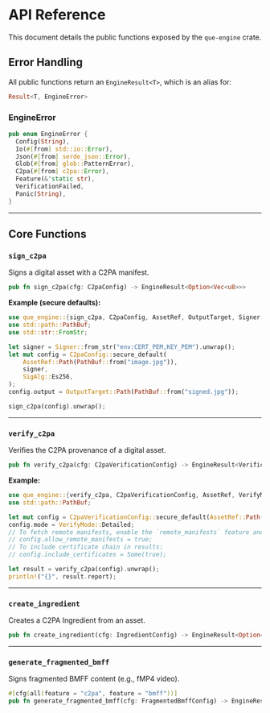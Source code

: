# API Reference

This document details the public functions exposed by the `que-engine` crate.

## Error Handling

All public functions return an `EngineResult<T>`, which is an alias for:
```rust
Result<T, EngineError>
```

### EngineError
```rust
pub enum EngineError {
  Config(String),
  Io(#[from] std::io::Error),
  Json(#[from] serde_json::Error),
  Glob(#[from] glob::PatternError),
  C2pa(#[from] c2pa::Error),
  Feature(&'static str),
  VerificationFailed,
  Panic(String),
}
```

---

## Core Functions

### `sign_c2pa`
Signs a digital asset with a C2PA manifest.

```rust
pub fn sign_c2pa(cfg: C2paConfig) -> EngineResult<Option<Vec<u8>>>
```

**Example (secure defaults):**
```rust
use que_engine::{sign_c2pa, C2paConfig, AssetRef, OutputTarget, Signer, SigAlg};
use std::path::PathBuf;
use std::str::FromStr;

let signer = Signer::from_str("env:CERT_PEM,KEY_PEM").unwrap();
let mut config = C2paConfig::secure_default(
    AssetRef::Path(PathBuf::from("image.jpg")),
    signer,
    SigAlg::Es256,
);
config.output = OutputTarget::Path(PathBuf::from("signed.jpg"));

sign_c2pa(config).unwrap();
```

---

### `verify_c2pa`
Verifies the C2PA provenance of a digital asset.

```rust
pub fn verify_c2pa(cfg: C2paVerificationConfig) -> EngineResult<VerificationResult>
```

**Example:**
```rust
use que_engine::{verify_c2pa, C2paVerificationConfig, AssetRef, VerifyMode, TrustPolicyConfig};
use std::path::PathBuf;

let mut config = C2paVerificationConfig::secure_default(AssetRef::Path(PathBuf::from("signed.jpg")));
config.mode = VerifyMode::Detailed;
// To fetch remote manifests, enable the `remote_manifests` feature and opt-in:
// config.allow_remote_manifests = true;
// To include certificate chain in results:
// config.include_certificates = Some(true);

let result = verify_c2pa(config).unwrap();
println!("{}", result.report);
```

---

### `create_ingredient`
Creates a C2PA Ingredient from an asset.

```rust
pub fn create_ingredient(cfg: IngredientConfig) -> EngineResult<Option<Vec<u8>>>
```

---

### `generate_fragmented_bmff`
Signs fragmented BMFF content (e.g., fMP4 video).

```rust
#[cfg(all(feature = "c2pa", feature = "bmff"))]
pub fn generate_fragmented_bmff(cfg: FragmentedBmffConfig) -> EngineResult<()>
```
